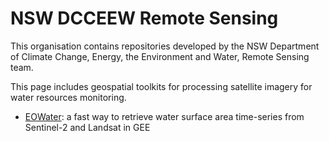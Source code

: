 # NSW DCCEEW Remote Sensing

This organisation contains repositories developed by the NSW Department of Climate Change, Energy, the Environment and Water, Remote Sensing team.

This page includes geospatial toolkits for processing satellite imagery for water resources monitoring.

- [EOWater](https://github.com/DCCEEW-RemoteSensing/EOWater): a fast way to retrieve water surface area time-series from Sentinel-2 and Landsat in GEE
